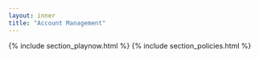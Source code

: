 ```yaml
---
layout: inner
title: "Account Management"
---
```

{% include section_playnow.html %}
{% include section_policies.html %}